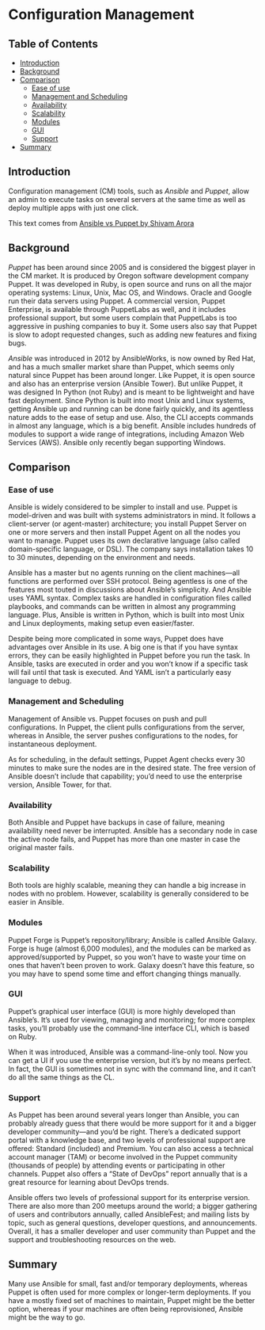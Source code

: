 # Configuration Management

## Table of Contents

<!-- toc -->

- [Introduction](#introduction)
- [Background](#background)
- [Comparison](#comparison)
  * [Ease of use](#ease-of-use)
  * [Management and Scheduling](#management-and-scheduling)
  * [Availability](#availability)
  * [Scalability](#scalability)
  * [Modules](#modules)
  * [GUI](#gui)
  * [Support](#support)
- [Summary](#summary)

<!-- tocstop -->

## Introduction

Configuration management (CM) tools, such as *Ansible* and *Puppet*, allow an admin to execute tasks on several servers at the same time as well as deploy multiple apps with just one click.

This text comes from [Ansible vs Puppet by Shivam Arora](https://www.simplilearn.com/ansible-vs-puppet-the-key-differences-to-know-article)

## Background

*Puppet* has been around since 2005 and is considered the biggest player in the CM market. It is produced by Oregon software development company Puppet. It was developed in Ruby, is open source and runs on all the major operating systems: Linux, Unix, Mac OS, and Windows. Oracle and Google run their data servers using Puppet. A commercial version, Puppet Enterprise, is available through PuppetLabs as well, and it includes professional support, but some users complain that PuppetLabs is too aggressive in pushing companies to buy it. Some users also say that Puppet is slow to adopt requested changes, such as adding new features and fixing bugs.

*Ansible* was introduced in 2012 by AnsibleWorks, is now owned by Red Hat, and has a much smaller market share than Puppet, which seems only natural since Puppet has been around longer. Like Puppet, it is open source and also has an enterprise version (Ansible Tower). But unlike Puppet, it was designed In Python (not Ruby) and is meant to be lightweight and have fast deployment. Since Python is built into most Unix and Linux systems, getting Ansible up and running can be done fairly quickly, and its agentless nature adds to the ease of setup and use. Also, the CLI accepts commands in almost any language, which is a big benefit. Ansible includes hundreds of modules to support a wide range of integrations, including Amazon Web Services (AWS). Ansible only recently began supporting Windows.


## Comparison

### Ease of use

Ansible is widely considered to be simpler to install and use. Puppet is model-driven and was built with systems administrators in mind. It follows a client-server (or agent-master) architecture; you install Puppet Server on one or more servers and then install Puppet Agent on all the nodes you want to manage. Puppet uses its own declarative language (also called domain-specific language, or DSL). The company says installation takes 10 to 30 minutes, depending on the environment and needs.

Ansible has a master but no agents running on the client machines—all functions are performed over SSH protocol. Being agentless is one of the features most touted in discussions about Ansible’s simplicity. And Ansible uses YAML syntax. Complex tasks are handled in configuration files called playbooks, and commands can be written in almost any programming language. Plus, Ansible is written in Python, which is built into most Unix and Linux deployments, making setup even easier/faster.

Despite being more complicated in some ways, Puppet does have advantages over Ansible in its use. A big one is that if you have syntax errors, they can be easily highlighted in Puppet before you run the task. In Ansible, tasks are executed in order and you won’t know if a specific task will fail until that task is executed. And YAML isn’t a particularly easy language to debug.

### Management and Scheduling

Management of Ansible vs. Puppet focuses on push and pull configurations. In Puppet, the client pulls configurations from the server, whereas in Ansible, the server pushes configurations to the nodes, for instantaneous deployment.

As for scheduling, in the default settings, Puppet Agent checks every 30 minutes to make sure the nodes are in the desired state. The free version of Ansible doesn’t include that capability; you’d need to use the enterprise version, Ansible Tower, for that.

### Availability

Both Ansible and Puppet have backups in case of failure, meaning availability need never be interrupted. Ansible has a secondary node in case the active node fails, and Puppet has more than one master in case the original master fails.

### Scalability

Both tools are highly scalable, meaning they can handle a big increase in nodes with no problem. However, scalability is generally considered to be easier in Ansible.

### Modules

Puppet Forge is Puppet’s repository/library; Ansible is called Ansible Galaxy. Forge is huge (almost 6,000 modules), and the modules can be marked as approved/supported by Puppet, so you won’t have to waste your time on ones that haven’t been proven to work. Galaxy doesn’t have this feature, so you may have to spend some time and effort changing things manually.

### GUI

Puppet’s graphical user interface (GUI) is more highly developed than Ansible’s. It’s used for viewing, managing and monitoring; for more complex tasks, you’ll probably use the command-line interface CLI, which is based on Ruby.

When it was introduced, Ansible was a command-line-only tool. Now you can get a UI if you use the enterprise version, but it’s by no means perfect. In fact, the GUI is sometimes not in sync with the command line, and it can’t do all the same things as the CL.

### Support

As Puppet has been around several years longer than Ansible, you can probably already guess that there would be more support for it and a bigger developer community—and you’d be right. There’s a dedicated support portal with a knowledge base, and two levels of professional support are offered: Standard (included) and Premium. You can also access a technical account manager (TAM) or become involved in the Puppet community (thousands of people) by attending events or participating in other channels. Puppet also offers a “State of DevOps” report annually that is a great resource for learning about DevOps trends.

Ansible offers two levels of professional support for its enterprise version. There are also more than 200 meetups around the world; a bigger gathering of users and contributors annually, called AnsibleFest; and mailing lists by topic, such as general questions, developer questions, and announcements. Overall, it has a smaller developer and user community than Puppet and the support and troubleshooting resources on the web.

## Summary

Many use Ansible for small, fast and/or temporary deployments, whereas Puppet is often used for more complex or longer-term deployments. If you have a mostly fixed set of machines to maintain, Puppet might be the better option, whereas if your machines are often being reprovisioned, Ansible might be the way to go.
